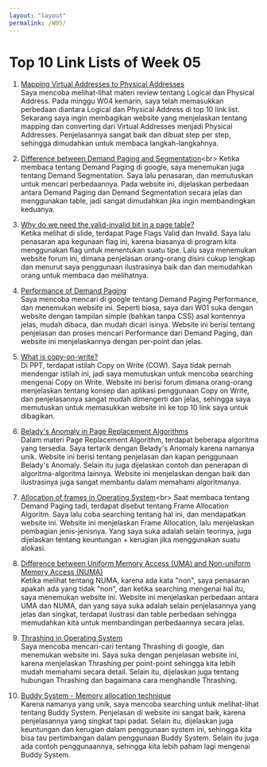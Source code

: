 ```yaml
---
layout: "layout"
permalink: /W05/
---
```


# Top 10 Link Lists of Week 05

1. [Mapping Virtual Addresses to Physical Addresses](https://www.geeksforgeeks.org/mapping-virtual-addresses-to-physical-addresses/)<br>
Saya mencoba melihat-lihat materi review tentang Logical dan Physical Address. Pada minggu W04 kemarin, saya telah memasukkan perbedaan diantara Logical dan Physical Address di top 10 link list. Sekarang saya ingin membagikan website yang menjelaskan tentang mapping dan converting dari Virtual Addresses menjadi Physical Addresses. Penjelasannya sangat baik dan dibuat step per step, sehingga dimudahkan untuk membaca langkah-langkahnya.

2. [Difference between Demand Paging and Segmentation](https://www.geeksforgeeks.org/difference-between-demand-paging-and-segmentation/#:~:text=In%20demand%20paging%2C%20on%20demand,are%20allocated%20to%20the%20program.&text=Page%20map%20table%20in%20demand,segment%20address%20in%20the%20memory.)<br>
Ketika membaca tentang Demand Paging di google, saya menemukan juga tentang Demand Segmentation. Saya lalu penasaran, dan memutuskan untuk mencari perbedaannya. Pada website ini, dijelaskan perbedaan antara Demand Paging dan Demand Segmentation secara jelas dan menggunakan table, jadi sangat dimudahkan jika ingin membandingkan keduanya. 

3. [Why do we need the valid-invalid bit in a page table?](https://cs.stackexchange.com/questions/80215/why-do-we-need-the-valid-invalid-bit-in-a-page-table)<br>
Ketika melihat di slide, terdapat Page Flags Valid dan Invalid. Saya lalu penasaran apa kegunaan flag ini, karena biasanya di program kita menggunakan flag untuk menentukan suatu tipe. Lalu saya menemukan website forum ini, dimana penjelasan orang-orang disini cukup lengkap dan menurut saya penggunaan ilustrasinya baik dan dan memudahkan orang untuk membaca dan melihatnya.

4. [Performance of Demand Paging](http://boron.physics.metu.edu.tr/ozdogan/OperatingSystems/week10/node5.html)<br>
Saya mencoba mencari di google tentang Demand Paging Performance, dan menemukan website ini. Seperti biasa, saya dari W01 suka dengan website dengan tampilan simple (bahkan tanpa CSS) asal kontennya jelas, mudah dibaca, dan mudah dicari isinya. Website ini berisi tentang penjelasan dan proses mencari Performance dari Demand Paging, dan website ini menjelaskannya dengan per-point dan jelas.

5. [What is copy-on-write?](https://stackoverflow.com/questions/628938/what-is-copy-on-write)<br>
Di PPT, terdapat istilah Copy on Write (COW). Saya tidak pernah mendengar istilah ini, jadi saya memutuskan untuk mencoba searching mengenai Copy on Write. Website ini berisi forum dimana orang-orang menjelaskan tentang konsep dan aplikasi penggunaan Copy on Write, dan penjelasannya sangat mudah dimengerti dan jelas, sehingga saya memutuskan untuk memasukkan website ini ke top 10 link saya untuk dibagikan.

6. [Belady's Anomaly in Page Replacement Algorithms](https://www.geeksforgeeks.org/beladys-anomaly-in-page-replacement-algorithms/)<br>
Dalam materi Page Replacement Algorithm, terdapat beberapa algoritma yang tersedia. Saya tertarik dengan Belady's Anomaly karena namanya unik. Website ini berisi tentang penjelasan dan kapan penggunaan Belady's Anomaly. Selain itu juga dijelaskan contoh dan penerapan di algoritma-algoritma lainnya. Website ini menjelaskan dengan baik dan ilustrasinya juga sangat membantu dalam memahami algoritmanya.

7. [Allocation of frames in Operating System](https://www.geeksforgeeks.org/operating-system-allocation-frames/#:~:text=Frame%20allocation%20algorithms%20%E2%80%93,process%20will%20get%205%20frames.)<br>
Saat membaca tentang Demand Paging tadi, terdapat disebut tentang Frame Allocation Algoritm. Saya lalu coba searching tentang hal ini, dan mendapatkan website ini. Website ini menjelaskan Frame Allocation, lalu menjelaskan pembagian jenis-jenisnya. Yang saya suka adalah selain teorinya, juga dijelaskan tentang keuntungan + kerugian jika menggunakan suatu alokasi.

8. [Difference between Uniform Memory Access (UMA) and Non-uniform Memory Access (NUMA)](https://www.geeksforgeeks.org/difference-between-uniform-memory-access-uma-and-non-uniform-memory-access-numa/)<br>
Ketika melihat tentang NUMA, karena ada kata "non", saya penasaran apakah ada yang tidak "non", dan ketika searching mengenai hal itu, saya menemukan website ini. Website ini menjelaskan perbedaan antara UMA dan NUMA, dan yang saya suka adalah selain penjelasannya yang jelas dan singkat, terdapat ilustrasi dan table perbedaan sehingga memudahkan kita untuk membandingan perbedaannya secara jelas.

9. [Thrashing in Operating System](https://www.ahirlabs.com/notes/operating-system/thrashing/)<br>
Saya mencoba mencari-cari tentang Thrashing di google, dan menemukan website ini. Saya suka dengan penjelasan website ini, karena menjelaskan Thrashing per point-point sehingga kita lebih mudah memahami secara detail. Selain itu, dijelaskan juga tentang hubungan Thrashing dan bagaimana cara menghandle Thrashing.

10. [Buddy System - Memory allocation technique](https://www.geeksforgeeks.org/buddy-system-memory-allocation-technique/)<br>
Karena namanya yang unik, saya mencoba searching untuk melihat-lihat tentang Buddy System. Penjelasan di website ini sangat baik, karena penjelasannya yang singkat tapi padat. Selain itu, dijelaskan juga keuntungan dan kerugian dalam penggunaan system ini, sehingga kita bisa tau pertimbangan dalam penggunaan Buddy System. Selain itu juga ada contoh penggunaannya, sehingga kita lebih paham lagi mengenai Buddy System.

